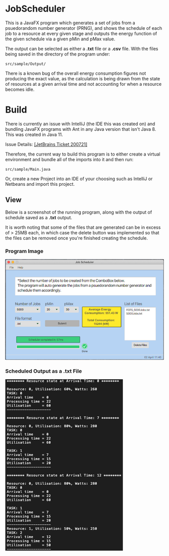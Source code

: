 # JobScheduler

This is a JavaFX program which generates a set of jobs from a psuedorandom number generator (PRNG), and shows the schedule of
each job to a resource at every given stage and outputs the energy function of the given schedule via a given pMin and pMax value.

The output can be selected as either a __.txt__ file or a __.csv__ file. With the files being saved in the directory of the program under:
```
src/sample/Output/
```
There is a known bug of the overall energy consumption figures not producing the exact value, as the calculation is being drawn from the state of resources at a given arrival time and not accounting for when a resource becomes idle.

# Build

There is currently an issue with IntelliJ (the IDE this was created on) and bundling JavaFX programs with Ant in any Java
version that isn't Java 8. This was created in Java 11.

Issue Details:
[[JetBrains Ticket 200721]](https://youtrack.jetbrains.com/issue/IDEA-200721?_ga=2.224905754.1868922875.1585741664-751629145.1585393092)

Therefore, the current way to build this program is to either create a virtual environment and bundle all of the imports
into it and then run:
```
src/sample/Main.java
```
Or, create a new Project into an IDE of your choosing such as IntelliJ or Netbeans and
import this project.


## View

Below is a screenshot of the running program, along with the output of schedule saved as a __.txt__ output.

It is worth noting that some of the files that are generated can be in excess of > 25MB each, in which case the delete
button was implemented so that the files can be removed once you're finished creating the schedule.

### Program Image
![alt text][programImage] 

### Scheduled Output as a .txt File
![alt text][txtImage]


[txtImage]: Documentation/txtImage.png ".txt format"

[programImage]: Documentation/programImage.png "Output after scheduling 5000 jobs"
